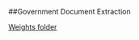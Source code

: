 ##Government Document Extraction

[Weights folder](https://drive.google.com/drive/folders/10ywdgEVGDqEp7ZB3qZVhGF9haIfNekFK?usp=sharing)
